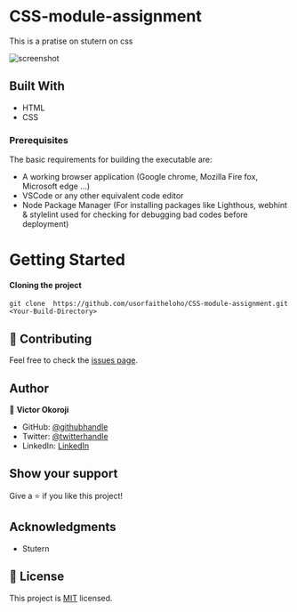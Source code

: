 # CSS-module-assignment
This is a pratise on stutern on css

![screenshot](./src/images/screenshot.png)


## Built With
- HTML
- CSS


### Prerequisites
The basic requirements for building the executable are:

- A working browser application (Google chrome, Mozilla Fire fox, Microsoft edge ...)
- VSCode or any other equivalent code editor
- Node Package Manager (For installing packages like Lighthous, webhint & stylelint used for checking for debugging bad codes before deployment)

# Getting Started

#### Cloning the project

```
git clone  https://github.com/usorfaitheloho/CSS-module-assignment.git <Your-Build-Directory>
```


## 🤝 Contributing

Feel free to check the [issues page](../../issues/).

## Author

👤 **Victor Okoroji**

- GitHub: [@githubhandle](https://github.com/vickymarz)
- Twitter: [@twitterhandle](https://twitter.com/Vicky_marz)
- LinkedIn: [LinkedIn](https://www.linkedin.com/in/victorebubeokoroji/)

## Show your support

Give a ⭐️ if you like this project!

## Acknowledgments

- Stutern
## 📝 License

This project is [MIT](./MIT.md) licensed.